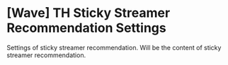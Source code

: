 # [Wave] TH Sticky Streamer Recommendation Settings

Settings of sticky streamer recommendation. Will be the content of sticky streamer recommendation.
